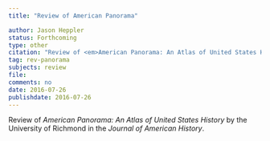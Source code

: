 ```yaml
---
title: "Review of American Panorama"

author: Jason Heppler
status: Forthcoming
type: other
citation: "Review of <em>American Panorama: An Atlas of United States History</em> by the University of Richmond in the <em>Journal of American History</em>."
tag: rev-panorama
subjects: review
file:
comments: no
date: 2016-07-26
publishdate: 2016-07-26
---
```


Review of *American Panorama: An Atlas of United States History* by the University of Richmond in the *Journal of American History*.